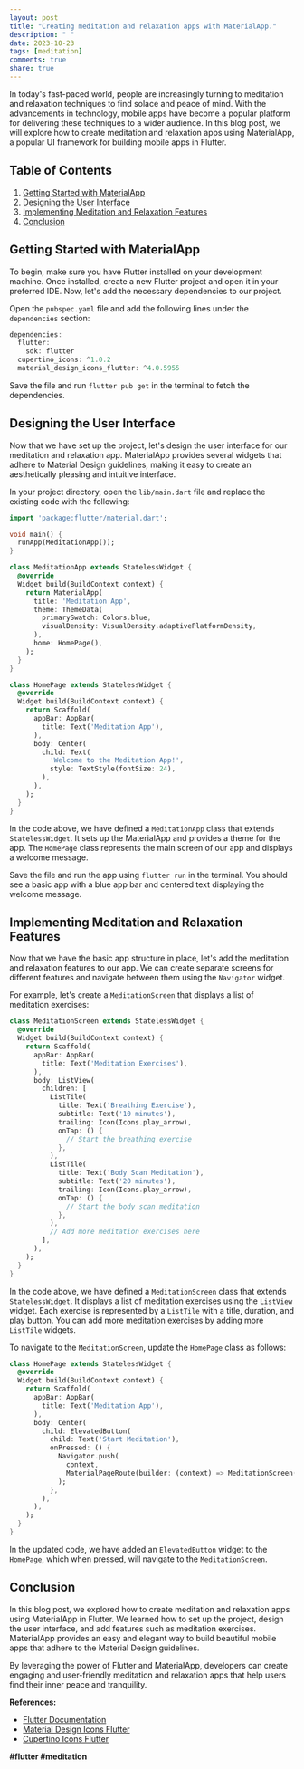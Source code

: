 ```yaml
---
layout: post
title: "Creating meditation and relaxation apps with MaterialApp."
description: " "
date: 2023-10-23
tags: [meditation]
comments: true
share: true
---
```


In today's fast-paced world, people are increasingly turning to meditation and relaxation techniques to find solace and peace of mind. With the advancements in technology, mobile apps have become a popular platform for delivering these techniques to a wider audience. In this blog post, we will explore how to create meditation and relaxation apps using MaterialApp, a popular UI framework for building mobile apps in Flutter.

## Table of Contents
1. [Getting Started with MaterialApp](#getting-started-with-materialapp)
2. [Designing the User Interface](#designing-the-user-interface)
3. [Implementing Meditation and Relaxation Features](#implementing-meditation-and-relaxation-features)
4. [Conclusion](#conclusion)

## Getting Started with MaterialApp

To begin, make sure you have Flutter installed on your development machine. Once installed, create a new Flutter project and open it in your preferred IDE. Now, let's add the necessary dependencies to our project. 

Open the `pubspec.yaml` file and add the following lines under the `dependencies` section:

```dart
dependencies:
  flutter:
    sdk: flutter
  cupertino_icons: ^1.0.2
  material_design_icons_flutter: ^4.0.5955
```

Save the file and run `flutter pub get` in the terminal to fetch the dependencies.

## Designing the User Interface

Now that we have set up the project, let's design the user interface for our meditation and relaxation app. MaterialApp provides several widgets that adhere to Material Design guidelines, making it easy to create an aesthetically pleasing and intuitive interface.

In your project directory, open the `lib/main.dart` file and replace the existing code with the following:

```dart
import 'package:flutter/material.dart';

void main() {
  runApp(MeditationApp());
}

class MeditationApp extends StatelessWidget {
  @override
  Widget build(BuildContext context) {
    return MaterialApp(
      title: 'Meditation App',
      theme: ThemeData(
        primarySwatch: Colors.blue,
        visualDensity: VisualDensity.adaptivePlatformDensity,
      ),
      home: HomePage(),
    );
  }
}

class HomePage extends StatelessWidget {
  @override
  Widget build(BuildContext context) {
    return Scaffold(
      appBar: AppBar(
        title: Text('Meditation App'),
      ),
      body: Center(
        child: Text(
          'Welcome to the Meditation App!',
          style: TextStyle(fontSize: 24),
        ),
      ),
    );
  }
}
```

In the code above, we have defined a `MeditationApp` class that extends `StatelessWidget`. It sets up the MaterialApp and provides a theme for the app. The `HomePage` class represents the main screen of our app and displays a welcome message.

Save the file and run the app using `flutter run` in the terminal. You should see a basic app with a blue app bar and centered text displaying the welcome message.

## Implementing Meditation and Relaxation Features

Now that we have the basic app structure in place, let's add the meditation and relaxation features to our app. We can create separate screens for different features and navigate between them using the `Navigator` widget.

For example, let's create a `MeditationScreen` that displays a list of meditation exercises:

```dart
class MeditationScreen extends StatelessWidget {
  @override
  Widget build(BuildContext context) {
    return Scaffold(
      appBar: AppBar(
        title: Text('Meditation Exercises'),
      ),
      body: ListView(
        children: [
          ListTile(
            title: Text('Breathing Exercise'),
            subtitle: Text('10 minutes'),
            trailing: Icon(Icons.play_arrow),
            onTap: () {
              // Start the breathing exercise
            },
          ),
          ListTile(
            title: Text('Body Scan Meditation'),
            subtitle: Text('20 minutes'),
            trailing: Icon(Icons.play_arrow),
            onTap: () {
              // Start the body scan meditation
            },
          ),
          // Add more meditation exercises here
        ],
      ),
    );
  }
}
```

In the code above, we have defined a `MeditationScreen` class that extends `StatelessWidget`. It displays a list of meditation exercises using the `ListView` widget. Each exercise is represented by a `ListTile` with a title, duration, and play button. You can add more meditation exercises by adding more `ListTile` widgets.

To navigate to the `MeditationScreen`, update the `HomePage` class as follows:

```dart
class HomePage extends StatelessWidget {
  @override
  Widget build(BuildContext context) {
    return Scaffold(
      appBar: AppBar(
        title: Text('Meditation App'),
      ),
      body: Center(
        child: ElevatedButton(
          child: Text('Start Meditation'),
          onPressed: () {
            Navigator.push(
              context,
              MaterialPageRoute(builder: (context) => MeditationScreen()),
            );
          },
        ),
      ),
    );
  }
}
```

In the updated code, we have added an `ElevatedButton` widget to the `HomePage`, which when pressed, will navigate to the `MeditationScreen`.

## Conclusion

In this blog post, we explored how to create meditation and relaxation apps using MaterialApp in Flutter. We learned how to set up the project, design the user interface, and add features such as meditation exercises. MaterialApp provides an easy and elegant way to build beautiful mobile apps that adhere to the Material Design guidelines.

By leveraging the power of Flutter and MaterialApp, developers can create engaging and user-friendly meditation and relaxation apps that help users find their inner peace and tranquility.

**References:**

- [Flutter Documentation](https://flutter.dev/docs)
- [Material Design Icons Flutter](https://pub.dev/packages/material_design_icons_flutter)
- [Cupertino Icons Flutter](https://pub.dev/packages/cupertino_icons)

**#flutter #meditation**